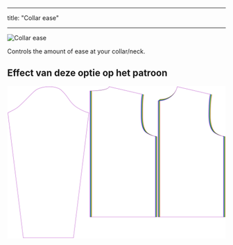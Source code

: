 - - -
title: "Collar ease"
- - -

![Collar ease](./collarease.svg)

Controls the amount of ease at your collar/neck.

## Effect van deze optie op het patroon

![This image shows the effect of this option by superimposing several variants that have a different value for this option](brian_collarease_sample.svg "Effect of this option on the pattern")
